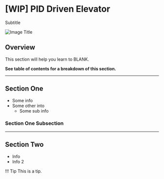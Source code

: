 # [WIP] PID Driven Elevator
<!-- This page was contributed by:  -->

Subtitle

<!-- Add a page image to make it pretty! -->
![Image Title](imageURL)

## Overview

This section will help you learn to BLANK.

**See table of contents for a breakdown of this section.**

***

## Section One

- Some info
- Some other into
    - Some sub info

### Section One Subsection

***

## Section Two

- Info
- Info 2

!!! Tip
    This is a tip.
